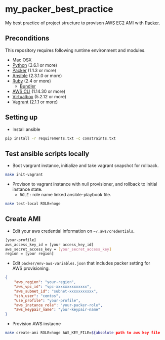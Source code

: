 # my_packer_best_practice

My best practice of project structure to provison AWS EC2 AMI with [Packer](https://www.packer.io/).

## Preconditions

This repository requires following runtime environment and modules.
* Mac OSX
* [Python](https://www.python.org/) (3.6.1 or more)
* [Packer](https://www.packer.io/) (1.1.3 or more)
* [Ansible](https://www.ansible.com/) (2.3.1.0 or more)
* [Ruby](https://www.ruby-lang.org/ja/) (2.4 or more)
    * [Bundler](https://bundler.io/)
* [AWS CLI](https://docs.aws.amazon.com/cli/latest/userguide/cli-install-macos.html) (1.14.30 or more)
* [Virtualbox](http://www.oracle.com/technetwork/jp/server-storage/virtualbox/overview/index.html) (5.2.12 or more)
* [Vagrant](https://www.vagrantup.com/) (2.1.1 or more)

## Setting up

* Install ansible

```bash
pip install -r requirements.txt -c constraints.txt
```

## Test ansible scripts locally

* Boot vargrant instance, initialize and take vagrant snapshot for rollback.

```bash
make init-vagrant
```

* Provison to vagrant instance with null provisioner, and rollback to initial instance state.
    * `ROLE` : role name linked ansible-playbook file.
```bash
make test-local ROLE=hoge
```

## Create AMI

* Edit your aws credential information on `~/.aws/credentials`.

```bash
[your-profile]
aws_access_key_id = [your access_key_id]
aws_secret_access_key = [your_secret_access_key]
region = [your region]
```

* Edit `packer/env-aws-variables.json` that includes packer setting for AWS provisioning.

```json
{
    "aws_region": "your-region",
    "aws_vpc_id": "vpc-xxxxxxxxxxxxxx",
    "aws_subnet_id": "subnet-xxxxxxxxxxx",
    "ssh_user": "centos",
    "use_profile": "your-profile",
    "aws_instance_role": "your-packer-role",
    "aws_keypair_name": "your-keypair-name"
}
```

* Provision AWS instacne

```bash
make create-ami ROLE=hoge AWS_KEY_FILE=${absolute path to aws key file for ssh to instance}
```
